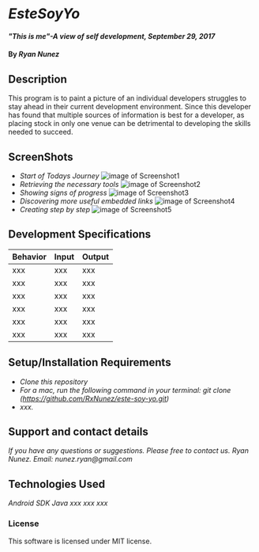 # _EsteSoyYo_

#### _"This is me"-A view of self development, September 29, 2017_

#### By _**Ryan Nunez**_

## Description

This program is to paint a picture of an individual developers struggles to stay ahead in their current development environment. Since this developer has found that multiple sources of information is best for a developer, as placing stock in only one venue can be detrimental to developing the skills needed to succeed.

## ScreenShots
* _Start of Todays Journey_
![image of Screenshot1](https://github.com/RxNunez/este-soy-yo/images/Screenshot1.png?raw=true "Starting a new track")
* _Retrieving the necessary tools_
![image of Screenshot2](https://github.com/RxNunez/este-soy-yo/images/Screenshot2.png?raw=true "Downloading tool requirements")
* _Showing signs of progress_
![image of Screenshot3](https://github.com/RxNunez/este-soy-yo/images/Screenshot3.png?raw=true "Progressing through an additional resource")
* _Discovering more useful embedded links_
![image of Screenshot4](https://github.com/RxNunez/este-soy-yo/images/Screenshot4.png?raw=true "The Road to future discovery")
* _Creating step by step_
![image of Screenshot5](https://github.com/RxNunez/este-soy-yo/images/Screenshot5.png?raw=true "The first steps in a new beginning")



## Development Specifications

| Behavior      | Input | Output |
| ------------- | ------------- | ------------- |
| xxx | xxx | xxx |
| xxx | xxx | xxx |
| xxx | xxx | xxx |
| xxx | xxx | xxx |
| xxx | xxx | xxx |
| xxx | xxx | xxx |

## Setup/Installation Requirements

* _Clone this repository_
* _For a mac, run the following command in your terminal:
git clone (https://github.com/RxNunez/este-soy-yo.git)_
* _xxx._

## Support and contact details

_If you have any questions or suggestions. Please free to contact us._
_Ryan Nunez. Email: nunez.ryan@gmail.com_

## Technologies Used

_Android SDK_
_Java_
_xxx_
_xxx_
_xxx_

### License
This software is licensed under MIT license.
